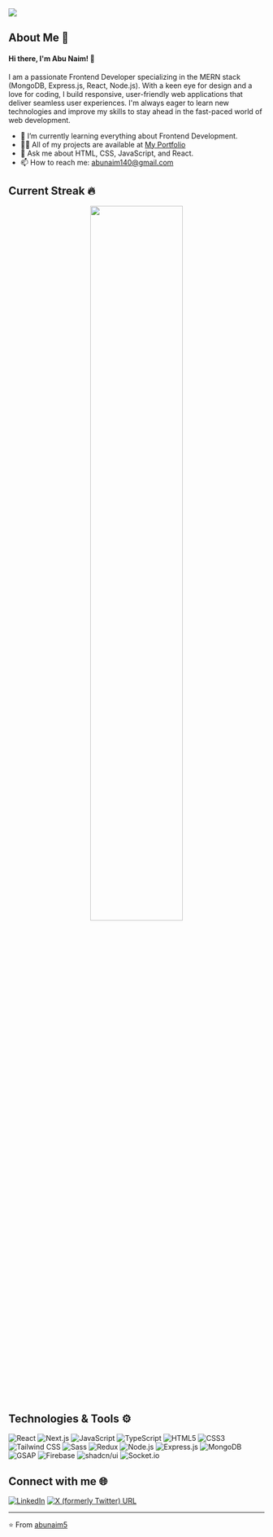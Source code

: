 <a href="https://www.linkedin.com/in/abunaimio">
<img src="https://github.com/abunaim5/abunaim5/blob/main/images/cover.svg" />
</a>

## About Me 🚀
#### Hi there, I'm Abu Naim! 👋
I am a passionate Frontend Developer specializing in the MERN stack (MongoDB, Express.js, React, Node.js). With a keen eye for design and a love for coding, I build responsive, user-friendly web applications that deliver seamless user experiences. I'm always eager to learn new technologies and improve my skills to stay ahead in the fast-paced world of web development.

- 🌱 I’m currently learning everything about Frontend Development.
- 👨‍💻 All of my projects are available at [My Portfolio](https://hello-abu-naim.web.app)
- 💬 Ask me about HTML, CSS, JavaScript, and React.
- 📫 How to reach me: [abunaim140@gmail.com](mailto:abunaim140@gmail.com)

## Current Streak 🔥
<p align="center">
  <img width="60%" src="https://github-readme-streak-stats.herokuapp.com?user=abunaim5&theme=dark&hide_border=true&background=011E2D&ring=FFB703&fire=FF6723&currStreakNum=219EBC&currStreakLabel=FF6723&sideNums=219EBC&sideLabels=219EBC&dates=EEEEEE" />
</p>


## Technologies & Tools ⚙️
![React](https://img.shields.io/badge/-React-61DAFB?logo=react&logoColor=ffffff)
![Next.js](https://img.shields.io/badge/-Next.js-000000?logo=next.js&logoColor=ffffff)
![JavaScript](https://img.shields.io/badge/-JavaScript-F7DF1E?logo=javascript&logoColor=000000)
![TypeScript](https://img.shields.io/badge/-TypeScript-3178C6?logo=typescript&logoColor=ffffff)
![HTML5](https://img.shields.io/badge/-HTML5-E34F26?logo=html5&logoColor=ffffff)
![CSS3](https://img.shields.io/badge/-CSS3-1572B6?logo=css3&logoColor=ffffff)
![Tailwind CSS](https://img.shields.io/badge/-Tailwind%20CSS-38B2AC?logo=tailwind-css&logoColor=ffffff)
![Sass](https://img.shields.io/badge/-Sass-CC6699?logo=sass&logoColor=ffffff)
![Redux](https://img.shields.io/badge/-Redux-764ABC?logo=redux&logoColor=ffffff)
![Node.js](https://img.shields.io/badge/-Node.js-339933?logo=node.js&logoColor=ffffff)
![Express.js](https://img.shields.io/badge/-Express.js-000000?logo=express&logoColor=ffffff)
![MongoDB](https://img.shields.io/badge/-MongoDB-47A248?logo=mongodb&logoColor=ffffff)
![GSAP](https://img.shields.io/badge/-GSAP-88CE02?logo=greensock&logoColor=ffffff)
![Firebase](https://img.shields.io/badge/-Firebase-FFCA28?logo=firebase&logoColor=000000)
![shadcn/ui](https://img.shields.io/badge/-shadcn/ui-000000?logo=Vercel&logoColor=ffffff)
![Socket.io](https://img.shields.io/badge/-Socket.io-010101?logo=socket.io&logoColor=ffffff)

## Connect with me 🌐
[![LinkedIn](https://img.shields.io/badge/-LinkedIn-0A66C2?logo=linkedin&logoColor=ffffff)](https://linkedin.com/in/abunaimio)
[![X (formerly Twitter) URL](https://img.shields.io/twitter/url?url=https%3A%2F%2Fx.com)](https://x.com/abunaimio)

---

⭐️ From [abunaim5](https://github.com/abunaim5)
